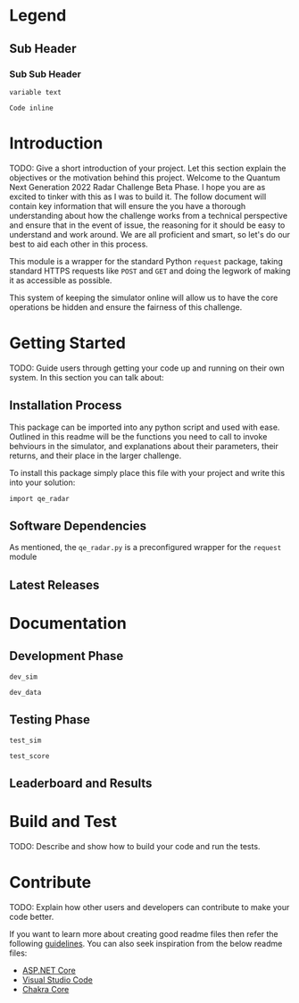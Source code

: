 # Legend
## Sub Header
### Sub Sub Header
`variable text`

    Code inline

# Introduction 
TODO: Give a short introduction of your project. Let this section explain the objectives or the motivation behind this project. 
Welcome to the Quantum Next Generation 2022 Radar Challenge Beta Phase. I hope you are as excited to tinker with this as I was to build it.
The follow document will contain key information that will ensure the you have a thorough understanding about how the challenge works from a technical perspective and ensure that in the event of issue, the reasoning for it should be easy to understand and work around.
We are all proficient and smart, so let's do our best to aid each other in this process.

This module is a wrapper for the standard Python `request` package, taking standard HTTPS requests like `POST` and `GET` and doing the legwork of making it as accessible as possible.

This system of keeping the simulator online will allow us to have the core operations be hidden and ensure the fairness of this challenge.

# Getting Started
TODO: Guide users through getting your code up and running on their own system. In this section you can talk about:

## Installation Process
This package can be imported into any python script and used with ease. Outlined in this readme will be the functions you need to call to invoke behviours in the simulator, and explanations about their parameters, their returns, and their place in the larger challenge.

To install this package simply place this file with your project and write this into your solution:

    import qe_radar

## Software Dependencies
As mentioned, the `qe_radar.py` is a preconfigured wrapper for the `request` module

## Latest Releases

# Documentation

## Development Phase

`dev_sim`

`dev_data`

## Testing Phase

`test_sim`

`test_score`

## Leaderboard and Results


# Build and Test
TODO: Describe and show how to build your code and run the tests. 




# Contribute
TODO: Explain how other users and developers can contribute to make your code better. 

If you want to learn more about creating good readme files then refer the following [guidelines](https://docs.microsoft.com/en-us/azure/devops/repos/git/create-a-readme?view=azure-devops). You can also seek inspiration from the below readme files:
- [ASP.NET Core](https://github.com/aspnet/Home)
- [Visual Studio Code](https://github.com/Microsoft/vscode)
- [Chakra Core](https://github.com/Microsoft/ChakraCore)